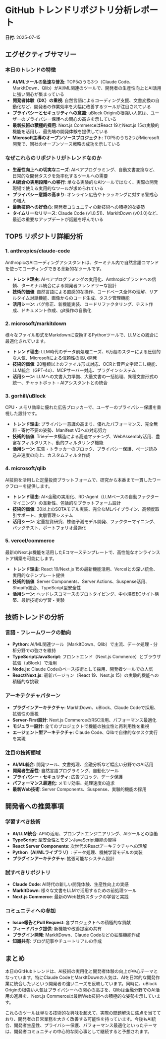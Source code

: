 # GitHub トレンドリポジトリ分析レポート

**日付**: 2025-07-15

## エグゼクティブサマリー

### 本日のトレンドの特徴
- **AI/MLツールの急速な普及**: TOP5のうち3つ（Claude Code、MarkItDown、Qlib）がAI/ML関連のツールで、開発者の生産性向上とAI活用に強い関心が集まっている
- **開発者体験（DX）の重視**: 自然言語によるコーディング支援、文書変換の自動化など、開発者の作業効率を大幅に改善するツールが注目されている
- **プライバシーとセキュリティへの意識**: uBlock Originの根強い人気は、ユーザーのプライバシー保護への関心の高さを示している
- **最新技術の積極的採用**: Next.js CommerceはReact 19とNext.js 15の実験的機能を活用し、最先端の開発体験を提供している
- **Microsoft主導のオープンソースプロジェクト**: TOP5のうち2つがMicrosoft開発で、同社のオープンソース戦略の成功を示している

### なぜこれらのリポジトリがトレンドなのか
- **生産性向上への切実なニーズ**: AIペアプログラミング、自動文書変換など、日常的な開発タスクを効率化するツールへの需要
- **AI統合の実用段階への移行**: 単なる実験的なAIツールではなく、実際の開発現場で使える実用的なツールが求められている
- **プライバシー意識の高まり**: オンライン広告やトラッキングに対する警戒心の増大
- **最新技術への好奇心**: 開発者コミュニティの新技術への積極的な姿勢
- **タイムリーなリリース**: Claude Code (v1.0.51)、MarkItDown (v0.1.0)など、最近の重要なアップデートが話題を呼んでいる

## TOP5 リポジトリ詳細分析

### 1. anthropics/claude-code
AnthropicのAIコーディングアシスタントは、ターミナル内で自然言語コマンドを使ってコーディングできる革新的なツールです。
- **トレンド理由**: AIペアプログラミングの実用化、Anthropicブランドへの信頼、ターミナル統合による開発者フレンドリーな設計
- **技術的価値**: 自然言語による直感的な操作、コードベース全体の理解、リアルタイム対話機能、画像からのコード生成、タスク管理機能
- **活用シーン**: バグ修正、新機能実装、コードリファクタリング、テスト作成、ドキュメント作成、git操作の自動化

### 2. microsoft/markitdown
様々なファイル形式をMarkdownに変換するPythonツールで、LLMとの統合に最適化されています。
- **トレンド理由**: LLM時代のデータ前処理ニーズ、6万超のスターによる圧倒的な人気、Microsoftによる信頼性の高い開発
- **技術的価値**: 20種類以上のファイル形式対応、OCRと音声文字起こし機能、LLM統合（GPT-4o）、MCPサーバー対応、プラグインシステム
- **活用シーン**: LLMへの文書入力準備、大量文書の一括処理、異種文書形式の統一、チャットボット・AIアシスタントとの統合

### 3. gorhill/uBlock
CPU・メモリ効率に優れた広告ブロッカーで、ユーザーのプライバシー保護を重視した設計です。
- **トレンド理由**: プライバシー意識の高まり、優れたパフォーマンス、完全無料・寄付不要の姿勢、Manifest V3への対応努力
- **技術的価値**: Trieデータ構造による高速マッチング、WebAssembly活用、豊富なフィルタリスト、動的フィルタリング機能
- **活用シーン**: 広告・トラッカーのブロック、プライバシー保護、ページ読み込み速度の向上、カスタムフィルタ作成

### 4. microsoft/qlib
AI技術を活用した定量投資プラットフォームで、研究から本番まで一貫したワークフローを提供します。
- **トレンド理由**: AI×金融の実用化、RD-Agent（LLMベースの自動ファクターマイニング）の革新性、包括的なプラットフォーム設計
- **技術的価値**: 30以上のSOTAモデル実装、完全なMLパイプライン、高頻度取引サポート、実験管理システム
- **活用シーン**: 定量投資研究、株価予測モデル開発、ファクターマイニング、バックテスト、ポートフォリオ最適化

### 5. vercel/commerce
最新のNext.js機能を活用したEコマーステンプレートで、高性能なオンラインストア構築を可能にします。
- **トレンド理由**: React 19/Next.js 15の最新機能活用、Vercelとの深い統合、実用的なテンプレート提供
- **技術的価値**: Server Components、Server Actions、Suspense活用、Shopify統合、TypeScript型安全性
- **活用シーン**: ヘッドレスコマースのプロトタイピング、中小規模ECサイト構築、最新技術の学習・実験

## 技術トレンドの分析

### 言語・フレームワークの動向
- **Python**: AI/ML関連ツール（MarkItDown、Qlib）で主流、データ処理・分析分野での強さを維持
- **TypeScript/JavaScript**: フロントエンド（Next.js Commerce）とブラウザ拡張（uBlock）で活用
- **Node.js**: Claude Codeのベース技術として採用、開発者ツールでの人気
- **React/Next.js**: 最新バージョン（React 19、Next.js 15）の実験的機能への積極的な挑戦

### アーキテクチャパターン
- **プラグインアーキテクチャ**: MarkItDown、uBlock、Claude Codeで採用、拡張性の重視
- **Server-First設計**: Next.js CommerceのRSC活用、パフォーマンス最適化
- **モジュラー設計**: 全てのプロジェクトで機能の独立性と再利用性を重視
- **エージェント型アーキテクチャ**: Claude Code、Qlibで自律的なタスク実行を実現

### 注目の技術領域
- **AI/ML統合**: 開発ツール、文書処理、金融分析など幅広い分野でのAI活用
- **開発者生産性**: 自然言語プログラミング、自動化ツール
- **プライバシー・セキュリティ**: 広告ブロック、データ保護
- **パフォーマンス最適化**: メモリ効率、処理速度の追求
- **最新Web技術**: Server Components、Suspense、実験的機能の採用

## 開発者への推奨事項

### 学習すべき技術
- **AI/LLM統合**: APIの活用、プロンプトエンジニアリング、AIツールとの協働
- **TypeScript**: 型安全性とモダンJavaScript機能の習得
- **React Server Components**: 次世代のReactアーキテクチャへの理解
- **Python（AI/MLライブラリ）**: データ処理、機械学習モデルの実装
- **プラグインアーキテクチャ**: 拡張可能なシステム設計

### 試すべきリポジトリ
- **Claude Code**: AI時代の新しい開発体験、生産性向上の実感
- **MarkItDown**: 様々な文書をLLMで活用するための前処理ツール
- **Next.js Commerce**: 最新のWeb技術スタックの学習と実践

### コミュニティへの参加
- **Issue報告とPull Request**: 各プロジェクトへの積極的な貢献
- **フィードバック提供**: 新機能や改善提案の共有
- **プラグイン開発**: MarkItDown、Claude Codeなどの拡張機能作成
- **知識共有**: ブログ記事やチュートリアルの作成

## まとめ
本日のGitHubトレンドは、AI技術の実用化と開発者体験の向上が中心テーマとなっています。特にClaude CodeとMarkItDownの人気は、AIを日常的な開発作業に統合したいという開発者の強いニーズを反映しています。同時に、uBlock Originの根強い人気はプライバシーへの関心の高さを、Qlibは金融分野でのAI活用の進展を、Next.js Commerceは最新Web技術への積極的な姿勢を示しています。

これらのツールは単なる技術的な興味を超えて、実際の問題解決に焦点を当てており、開発者の日常業務を大きく改善する可能性を持っています。今後もAI統合、開発者生産性、プライバシー保護、パフォーマンス最適化といったテーマは、開発者コミュニティの中心的な関心事として継続すると予想されます。